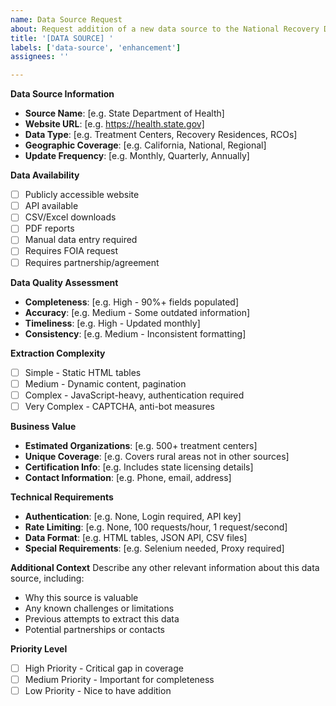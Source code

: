 ```yaml
---
name: Data Source Request
about: Request addition of a new data source to the National Recovery Directory
title: '[DATA SOURCE] '
labels: ['data-source', 'enhancement']
assignees: ''

---
```


**Data Source Information**
- **Source Name**: [e.g. State Department of Health]
- **Website URL**: [e.g. https://health.state.gov]
- **Data Type**: [e.g. Treatment Centers, Recovery Residences, RCOs]
- **Geographic Coverage**: [e.g. California, National, Regional]
- **Update Frequency**: [e.g. Monthly, Quarterly, Annually]

**Data Availability**
- [ ] Publicly accessible website
- [ ] API available
- [ ] CSV/Excel downloads
- [ ] PDF reports
- [ ] Manual data entry required
- [ ] Requires FOIA request
- [ ] Requires partnership/agreement

**Data Quality Assessment**
- **Completeness**: [e.g. High - 90%+ fields populated]
- **Accuracy**: [e.g. Medium - Some outdated information]
- **Timeliness**: [e.g. High - Updated monthly]
- **Consistency**: [e.g. Medium - Inconsistent formatting]

**Extraction Complexity**
- [ ] Simple - Static HTML tables
- [ ] Medium - Dynamic content, pagination
- [ ] Complex - JavaScript-heavy, authentication required
- [ ] Very Complex - CAPTCHA, anti-bot measures

**Business Value**
- **Estimated Organizations**: [e.g. 500+ treatment centers]
- **Unique Coverage**: [e.g. Covers rural areas not in other sources]
- **Certification Info**: [e.g. Includes state licensing details]
- **Contact Information**: [e.g. Phone, email, address]

**Technical Requirements**
- **Authentication**: [e.g. None, Login required, API key]
- **Rate Limiting**: [e.g. None, 100 requests/hour, 1 request/second]
- **Data Format**: [e.g. HTML tables, JSON API, CSV files]
- **Special Requirements**: [e.g. Selenium needed, Proxy required]

**Additional Context**
Describe any other relevant information about this data source, including:
- Why this source is valuable
- Any known challenges or limitations
- Previous attempts to extract this data
- Potential partnerships or contacts

**Priority Level**
- [ ] High Priority - Critical gap in coverage
- [ ] Medium Priority - Important for completeness
- [ ] Low Priority - Nice to have addition 